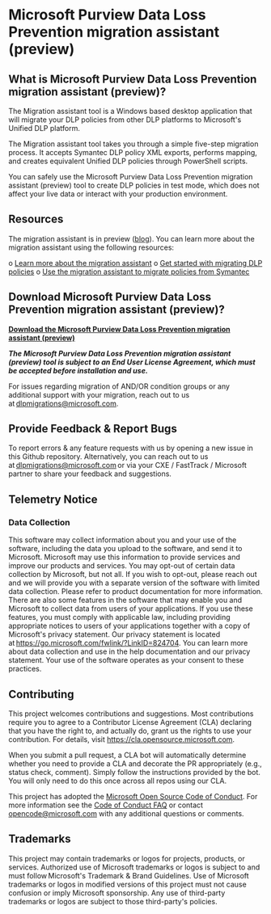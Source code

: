 # Microsoft Purview Data Loss Prevention migration assistant (preview) 


## What is Microsoft Purview Data Loss Prevention migration assistant (preview)? 

The Migration assistant tool is a Windows based desktop application that will migrate your DLP policies from other DLP platforms to Microsoft's Unified DLP platform. 

The Migration assistant tool takes you through a simple five-step migration process. It accepts Symantec DLP policy XML exports, performs mapping, and creates equivalent Unified DLP policies through PowerShell scripts. 

You can safely use the Microsoft Purview Data Loss Prevention migration assistant (preview) tool to create DLP policies in test mode, which does not affect your live data or interact with your production environment. 

## Resources

The migration assistant is in preview ([blog](https://learn.microsoft.com/en-us/microsoft-365/compliance/dlp-learn-about-dlp?view=o365-worldwide)). You can learn more about the migration assistant using the following resources:

o [Learn more about the migration assistant](https://go.microsoft.com/fwlink/?linkid=2221301)
o	[Get started with migrating DLP policies](https://go.microsoft.com/fwlink/?linkid=2220871)
o	[Use the migration assistant to migrate policies from Symantec](https://go.microsoft.com/fwlink/?linkid=2221302)

## Download Microsoft Purview Data Loss Prevention migration assistant (preview)? 

[**Download the Microsoft Purview Data Loss Prevention migration assistant (preview)**](https://aka.ms/DownloadMAMD)

 _**The Microsoft Purview Data Loss Prevention migration assistant (preview) tool is subject to an End User License Agreement, which must be accepted before installation and use.**_

For issues regarding migration of AND/OR condition groups or any additional support with your migration, reach out to us at dlpmigrations@microsoft.com. 

## Provide Feedback & Report Bugs 

To report errors & any feature requests with us by opening a new issue in this Github repository. Alternatively, you can reach out to us at dlpmigrations@microsoft.com or via your CXE / FastTrack / Microsoft partner to share your feedback and suggestions. 

## Telemetry Notice 

### Data Collection 
This software may collect information about you and your use of the software, including the data you upload to the software, and send it to Microsoft. Microsoft may use this information to provide services and improve our products and services. You may opt-out of certain data collection by Microsoft, but not all.  If you wish to opt-out, please reach out and we will provide you with a separate version of the software with limited data collection.  Please refer to product documentation for more information. There are also some features in the software that may enable you and Microsoft to collect data from users of your applications. If you use these features, you must comply with applicable law, including providing appropriate notices to users of your applications together with a copy of Microsoft's privacy statement. Our privacy statement is located at https://go.microsoft.com/fwlink/?LinkID=824704. You can learn more about data collection and use in the help documentation and our privacy statement. Your use of the software operates as your consent to these practices. 

## Contributing 

This project welcomes contributions and suggestions.  Most contributions require you to agree to a
Contributor License Agreement (CLA) declaring that you have the right to, and actually do, grant us
the rights to use your contribution. For details, visit https://cla.opensource.microsoft.com.

When you submit a pull request, a CLA bot will automatically determine whether you need to provide
a CLA and decorate the PR appropriately (e.g., status check, comment). Simply follow the instructions
provided by the bot. You will only need to do this once across all repos using our CLA.

This project has adopted the [Microsoft Open Source Code of Conduct](https://opensource.microsoft.com/codeofconduct/).
For more information see the [Code of Conduct FAQ](https://opensource.microsoft.com/codeofconduct/faq/) or
contact [opencode@microsoft.com](mailto:opencode@microsoft.com) with any additional questions or comments.

## Trademarks 

This project may contain trademarks or logos for projects, products, or services. Authorized use of Microsoft trademarks or logos is subject to and must follow Microsoft's Trademark & Brand Guidelines. Use of Microsoft trademarks or logos in modified versions of this project must not cause confusion or imply Microsoft sponsorship. Any use of third-party trademarks or logos are subject to those third-party's policies. 
 

